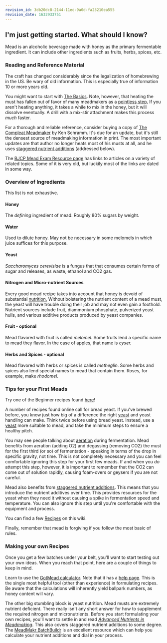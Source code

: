 ```yaml
---
revision_id: 3db20dc8-2144-11ec-9a0d-fa23210ea555
revision_date: 1632933751
---
```


## I'm just getting started. What should I know?

Mead is an alcoholic beverage made with honey as the primary fermentable ingredient.  It can include other ingredients such as fruits, herbs, spices, etc.

### Reading and Reference Material

The craft has changed considerably since the legalization of homebrewing in the US.  Be wary of old information.  This is especially true of information 10 or more years old.

You might want to start with [The Basics](http://www.talisman.com/mead/meadfaq.html). Note, however, that heating the must has fallen out of favor of many meadmakers as a [pointless step.](http://www.homebrewersassociation.org/attachments/0000/1256/NDzym05_MasterMead.pdf) If you aren't heating anything, it takes a while to mix in the honey, but it will dissolve eventually. A drill with a mix-stir attachment makes this process *much* faster.

For a thorough and reliable reference, consider buying a copy of [The Compleat Meadmaker](http://www.amazon.com/The-Compleat-Meadmaker-Production-Award-winning/dp/0937381802) by Ken Schramm. It's due for an update, but it's still the densest source of meadmaking information in print. The most important updates are that author no longer heats most of his musts at all, and he uses [staggered nutrient additions](/resources/staggered_nutrient_additions) (addressed below).

The [BJCP Mead Exam Resource page](http://www.bjcp.org/mead.php) has links to articles on a variety of related topics. Some of it is very old, but luckily most of the links are dated in some way.

### Overview of Ingredients

This list is not exhaustive.

#### Honey

The *defining* ingredient of mead. Roughly 80% sugars by weight.

#### Water 

Used to dilute honey. May not be necessary in some melomels in which juice suffices for this purpose.

#### Yeast 

*Saccharomyces cerevisiae* is a fungus that that consumes certain forms of sugar and releases, as waste, ethanol and CO2 gas.

#### Nitrogen and Micro-nutrient Sources

Every good mead recipe takes into account that honey is devoid of substantial [nutrition.](/resources/advanced_nutrients) Without bolstering the nutrient content of a mead must, the yeast will have trouble doing their job and may not even gain a foothold. Nutrient sources include fruit, diammonium phosphate, pulverized yeast hulls, and various additive products produced by yeast companies.

#### Fruit - optional

Mead flavored with fruit is called *melomel*. Some fruits lend a specific name to mead they flavor. In the case of apples, that name is *cyser.*

#### Herbs and Spices - optional

Mead flavored with herbs or spices is called *metheglin*. Some herbs and spices also lend special names to mead that contain them. Roses, for example, make *rhodomel*.

### Tips for your First Meads

Try one of the Beginner recipes found [here](/recipes)!

A number of recipes found online call for bread yeast. If you've brewed before, you know just how big of a difference the right [yeast](/ingredients/yeast) and yeast handling can make. Think twice before using bread yeast. Instead, use a [yeast](/r/mead/wiki/ingredients/yeast) more suitable to mead, and take the minimum steps to ensure a healthy pitch.

You may see people talking about [aeration](/process/aeration) during fermentation. Mead benefits from aeration (adding O2) and degassing (removing CO2) the must for the first third (or so) of fermentation - speaking in terms of the drop in specific gravity, not time. This is not completely necessary and you can feel comfortable ignoring this step for your first few meads. If and when you *do* attempt this step, however, it is important to remember that the CO2 can come out of solution rapidly, causing foam-overs or geysers if you are not careful.

Mead also benefits from [staggered nutrient additions](/process/staggered_nutrient_additions). This means that you introduce the nutrient additives over time. This provides resources for the yeast when they need it without causing a spike in fermentation speed and temperature. You can also ignore this step until you're comfortable with the equipment and process.

You can find a few [Recipes](/recipes) on this wiki.

Finally, remember that mead is forgiving if you follow the most basic of rules.

### Making your own Recipes

Once you get a few batches under your belt, you'll want to start testing out your own ideas. When you reach that point, here are a couple of things to keep in mind.

Learn to use the [GotMead calculator](http://meadcalc.freevar.com/). Note that it has a [help page](http://www.gotmead.com/index.php?option=com_content&amp;view=article&amp;id=1988:mead-calculator-help&amp;catid=35:making-mead&amp;Itemid=630). This is the single most helpful tool (other than experience) in formulating recipes. Be aware that the calculations will inherently yield ballpark numbers, as honey content will vary.

The other big stumbling block is yeast nutrition. Mead musts are extremely nutrient deficient. There really isn't any short answer for how to supplement the required nitrogen and micronutrients. Before you start formulating your own recipes, you'll want to settle in and read [*Advanced Nutrients in Meadmaking*](/resources/advanced_nutrients). This also covers staggered nutrient additions to some degree. The [MeadMakr BatchBuildr](http://www.meadmakr.com/batch-buildr/) is an excellent resource which can help you calculate your nutrient additions and dial in your process.